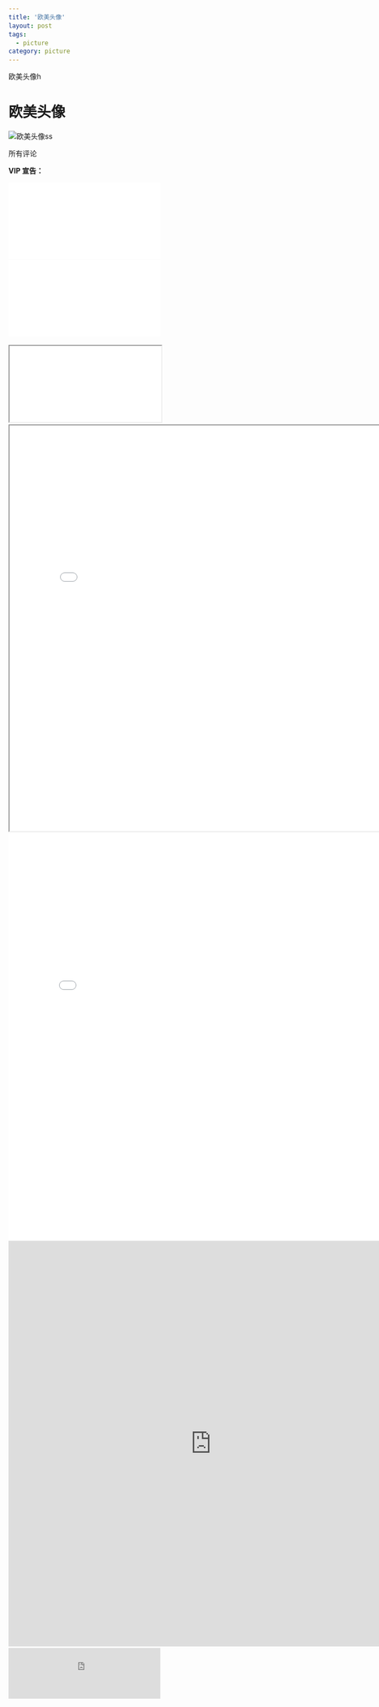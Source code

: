 ```yaml
---
title: '欧美头像'
layout: post
tags:
  - picture
category: picture
---
```

欧美头像h 

<!--more-->

# 欧美头像

![欧美头像ss](https://n.sinaimg.cn/default/1_img/upload/3933d981/700/w900h600/20190604/e7d5-hxyuaph1376688.jpg)

所有评论

**VIP 宣告：**


![[../files/house.pdf#page=1]](../files/house.pdf#page=1)
![../files/house.pdf](../files/house.pdf)


<iframe src="../files/house.pdf"></iframe>

<iframe 
    src="../files/house.pdf" type="application/pdf" width=800 height=800
>
</iframe>

<object height="700" width="950" border="0" data="path/my.pdf" type="application/pdf">
    <embed src="path/my.pdf" type="application/pdf" width=800 height=800 />
</object>

<object height="700" width="950" border="0" data="https://lucaswang0.covid.dynv6.net/files/house.pdf" type="application/pdf">
    <embed src="https://lucaswang0.covid.dynv6.net/files/house.pdf" type="application/pdf" width=800 height=800 />
</object>

<iframe src="https://lucaswang0.covid.dynv6.net/files/house.pdf" style="width:300px; height:100px;" frameborder="0"></iframe>